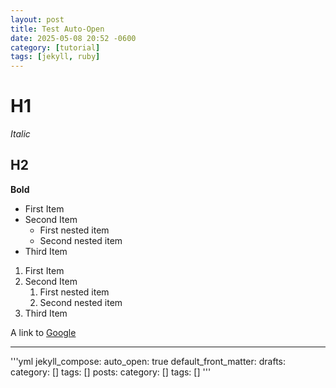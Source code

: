 ```yaml
---
layout: post
title: Test Auto-Open
date: 2025-05-08 20:52 -0600
category: [tutorial]
tags: [jekyll, ruby]
---
```


# H1

*Italic*

## H2

**Bold**

- First Item
- Second Item
  - First nested item
  - Second nested item
- Third Item

1. First Item
2. Second Item
   1. First nested item
   2. Second nested item
3. Third Item

A link to [Google](https://www.google.com)

---

'''yml
  jekyll_compose:
  auto_open: true
  default_front_matter:
    drafts:
      category: []
      tags: []
    posts:
      category: []
      tags: []
'''
